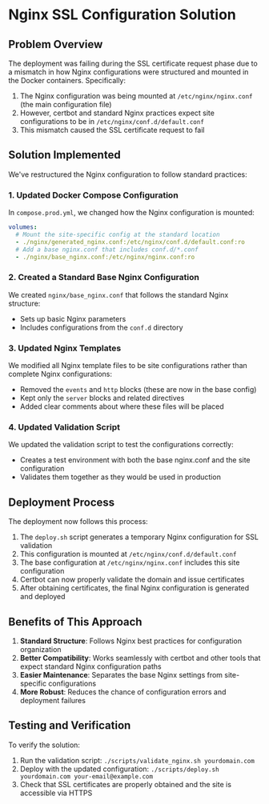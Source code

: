 # Nginx SSL Configuration Solution

## Problem Overview

The deployment was failing during the SSL certificate request phase due to a mismatch in how Nginx configurations were structured and mounted in the Docker containers. Specifically:

1. The Nginx configuration was being mounted at `/etc/nginx/nginx.conf` (the main configuration file)
2. However, certbot and standard Nginx practices expect site configurations to be in `/etc/nginx/conf.d/default.conf`
3. This mismatch caused the SSL certificate request to fail

## Solution Implemented

We've restructured the Nginx configuration to follow standard practices:

### 1. Updated Docker Compose Configuration

In `compose.prod.yml`, we changed how the Nginx configuration is mounted:

```yaml
volumes:
  # Mount the site-specific config at the standard location
  - ./nginx/generated_nginx.conf:/etc/nginx/conf.d/default.conf:ro
  # Add a base nginx.conf that includes conf.d/*.conf
  - ./nginx/base_nginx.conf:/etc/nginx/nginx.conf:ro
```

### 2. Created a Standard Base Nginx Configuration

We created `nginx/base_nginx.conf` that follows the standard Nginx structure:
- Sets up basic Nginx parameters
- Includes configurations from the `conf.d` directory

### 3. Updated Nginx Templates

We modified all Nginx template files to be site configurations rather than complete Nginx configurations:
- Removed the `events` and `http` blocks (these are now in the base config)
- Kept only the `server` blocks and related directives
- Added clear comments about where these files will be placed

### 4. Updated Validation Script

We updated the validation script to test the configurations correctly:
- Creates a test environment with both the base nginx.conf and the site configuration
- Validates them together as they would be used in production

## Deployment Process

The deployment now follows this process:

1. The `deploy.sh` script generates a temporary Nginx configuration for SSL validation
2. This configuration is mounted at `/etc/nginx/conf.d/default.conf`
3. The base configuration at `/etc/nginx/nginx.conf` includes this site configuration
4. Certbot can now properly validate the domain and issue certificates
5. After obtaining certificates, the final Nginx configuration is generated and deployed

## Benefits of This Approach

1. **Standard Structure**: Follows Nginx best practices for configuration organization
2. **Better Compatibility**: Works seamlessly with certbot and other tools that expect standard Nginx configuration paths
3. **Easier Maintenance**: Separates the base Nginx settings from site-specific configurations
4. **More Robust**: Reduces the chance of configuration errors and deployment failures

## Testing and Verification

To verify the solution:
1. Run the validation script: `./scripts/validate_nginx.sh yourdomain.com`
2. Deploy with the updated configuration: `./scripts/deploy.sh yourdomain.com your-email@example.com`
3. Check that SSL certificates are properly obtained and the site is accessible via HTTPS